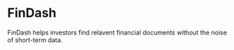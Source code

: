 # FinDash

FinDash helps investors find relavent financial documents without the noise of short-term data.
